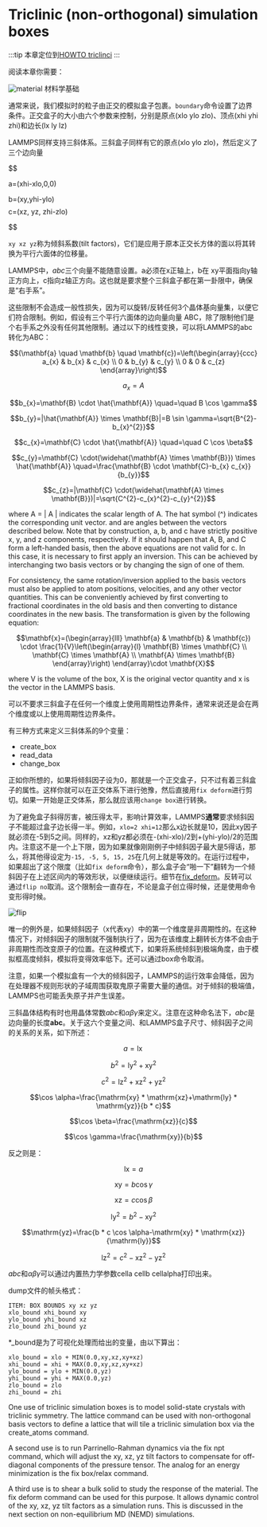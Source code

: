 # Triclinic (non-orthogonal) simulation boxes

:::tip
本章定位到[HOWTO triclinci](https://lammps.sandia.gov/doc/Howto_triclinic.html)
:::

阅读本章你需要：

![material](/column/nemd/INV_Misc_Apexis_Crystal.png) 材料学基础

通常来说，我们模拟时的粒子由正交的模拟盒子包裹。`boundary`命令设置了边界条件。正交盒子的大小由六个参数来控制，分别是原点(xlo ylo zlo)、顶点(xhi yhi zhi)和边长(lx ly lz)

LAMMPS同样支持三斜体系。三斜盒子同样有它的原点(xlo ylo zlo)，然后定义了三个边向量

$$ 

a=(xhi-xlo,0,0)

$$
$$
b=(xy,yhi-ylo)
$$
$$
c=(xz, yz, zhi-zlo)

$$

 `xy xz yz`称为倾斜系数(tilt factors)，它们是应用于原本正交长方体的面以将其转换为平行六面体的位移量。

LAMMPS中，$a b c$三个向量不能随意设置。a必须在x正轴上，b在 xy平面指向y轴正方向上，c指向z轴正方向。这也就是要求整个三斜盒子都在第一卦限中，确保是“右手系”。

这些限制不会造成一般性损失，因为可以旋转/反转任何3个晶体基向量集，以便它们符合限制。例如，假设有三个平行六面体的边向量向量 ABC，除了限制他们是个右手系之外没有任何其他限制。通过以下的线性变换，可以将LAMMPS的abc转化为ABC：

$$(\mathbf{a} \quad \mathbf{b} \quad \mathbf{c})=\left(\begin{array}{ccc}
a_{x} & b_{x} & c_{x} \\
0 & b_{y} & c_{y} \\
0 & 0 & c_{z}
\end{array}\right)$$

$$a_{x}=A$$

$$b_{x}=\mathbf{B} \cdot \hat{\mathbf{A}} \quad=\quad B \cos \gamma$$

$$b_{y}=|\hat{\mathbf{A}} \times \mathbf{B}|=B \sin \gamma=\sqrt{B^{2}-b_{x}^{2}}$$

$$c_{x}=\mathbf{C} \cdot \hat{\mathbf{A}} \quad=\quad C \cos \beta$$

$$c_{y}=\mathbf{C} \cdot(\widehat{\mathbf{A} \times \mathbf{B}}) \times \hat{\mathbf{A}} \quad=\frac{\mathbf{B} \cdot \mathbf{C}-b_{x} c_{x}}{b_{y}}$$

$$c_{z}=|\mathbf{C} \cdot(\widehat{\mathbf{A} \times \mathbf{B}})|=\sqrt{C^{2}-c_{x}^{2}-c_{y}^{2}}$$

where A = | A | indicates the scalar length of A. The hat symbol (^) indicates the corresponding unit vector.  and  are angles between the vectors described below. Note that by construction, a, b, and c have strictly positive x, y, and z components, respectively. If it should happen that A, B, and C form a left-handed basis, then the above equations are not valid for c. In this case, it is necessary to first apply an inversion. This can be achieved by interchanging two basis vectors or by changing the sign of one of them.

For consistency, the same rotation/inversion applied to the basis vectors must also be applied to atom positions, velocities, and any other vector quantities. This can be conveniently achieved by first converting to fractional coordinates in the old basis and then converting to distance coordinates in the new basis. The transformation is given by the following equation:

$$\mathbf{x}=(\begin{array}{lll}
\mathbf{a} & \mathbf{b} & \mathbf{c}) \cdot \frac{1}{V}\left(\begin{array}{l}
\mathbf{B} \times \mathbf{C} \\
\mathbf{C} \times \mathbf{A} \\
\mathbf{A} \times \mathbf{B}
\end{array}\right)
\end{array}\cdot \mathbf{X}$$

where V is the volume of the box, X is the original vector quantity and x is the vector in the LAMMPS basis.

可以不要求三斜盒子在任何一个维度上使用周期性边界条件，通常来说还是会在两个维度或以上使用周期性边界条件。


有三种方式来定义三斜体系的9个变量：

* create_box
* read_data
* change_box

正如你所想的，如果将倾斜因子设为0，那就是一个正交盒子，只不过有着三斜盒子的属性。这样你就可以在正交体系下进行弛豫，然后直接用`fix deform`进行剪切。如果一开始是正交体系，那么就应该用`change box`进行转换。

为了避免盒子斜得厉害，被压得太平，影响计算效率，LAMMPS**通常**要求倾斜因子不能超过盒子边长得一半。例如，`xlo=2 xhi=12`那么x边长就是10，因此xy因子就必须在-5到5之间。同样的，xz和yz都必须在-(xhi-xlo)/2到+(yhi-ylo)/2的范围内。注意这不是一个上下限，因为如果就像刚刚例子中倾斜因子最大是5得话，那么，将其他得设定为`-15, -5, 5, 15, 25`在几何上就是等效的。在运行过程中，如果超出了这个限度（比如`fix deform`命令），那么盒子会“啪一下”翻转为一个倾斜因子在上述区间内的等效形状，以便继续运行。细节在[fix_deform](https://lammps.sandia.gov/doc/fix_deform.html)。反转可以通过`flip no`取消。这个限制会一直存在，不论是盒子创立得时候，还是使用命令变形得时候。

![flip](/column/nemd/flip.jpg)

唯一的例外是，如果倾斜因子（x代表xy）中的第一个维度是非周期性的。在这种情况下，对倾斜因子的限制就不强制执行了，因为在该维度上翻转长方体不会由于非周期性而改变原子的位置。在这种模式下，如果将系统倾斜到极端角度，由于模拟框高度倾斜，模拟将变得效率低下。还可以通过box命令取消。

注意，如果一个模拟盒有一个大的倾斜因子，LAMMPS的运行效率会降低，因为在处理器不规则形状的子域周围获取鬼原子需要大量的通信。对于倾斜的极端值，LAMMPS也可能丢失原子并产生误差。

三斜晶体结构有时也用晶体常数$a b c$和$\alpha \beta \gamma$来定义。注意在这种命名法下，$a b c$是边向量的长度**abc**。关于这六个变量之间、和LAMMPS盒子尺寸、倾斜因子之间的关系的关系，如下所述：

$$a=\operatorname{lx}$$

$$b^{2}=\operatorname{ly}^{2}+\mathrm{xy}^{2}$$

$$c^{2}=\mathrm{lz}^{2}+\mathrm{xz}^{2}+\mathrm{yz}^{2}$$

$$\cos \alpha=\frac{\mathrm{xy} * \mathrm{xz}+\mathrm{ly} * \mathrm{yz}}{b * c}$$

$$\cos \beta=\frac{\mathrm{xz}}{c}$$

$$\cos \gamma=\frac{\mathrm{xy}}{b}$$

反之则是：

$$\mathrm{lx}=a$$

$$\mathrm{xy}=b \cos \gamma$$

$$\mathrm{xz}=c \cos \beta$$

$$\mathrm{ly}^{2}=b^{2}-\mathrm{xy}^{2}$$

$$\mathrm{yz}=\frac{b * c \cos \alpha-\mathrm{xy} * \mathrm{xz}}{\mathrm{ly}}$$

$$\mathrm{lz}^{2}=c^{2}-\mathrm{xz}^{2}-\mathrm{yz}^{2}$$

$a b c$和$\alpha \beta \gamma$可以通过内置热力学参数cella cellb cellalpha打印出来。

dump文件的帧头格式：
```
ITEM: BOX BOUNDS xy xz yz
xlo_bound xhi_bound xy
ylo_bound yhi_bound xz
zlo_bound zhi_bound yz
```
*_bound是为了可视化处理而给出的变量，由以下算出：

```
xlo_bound = xlo + MIN(0.0,xy,xz,xy+xz)
xhi_bound = xhi + MAX(0.0,xy,xz,xy+xz)
ylo_bound = ylo + MIN(0.0,yz)
yhi_bound = yhi + MAX(0.0,yz)
zlo_bound = zlo
zhi_bound = zhi
```

One use of triclinic simulation boxes is to model solid-state crystals with triclinic symmetry. The lattice command can be used with non-orthogonal basis vectors to define a lattice that will tile a triclinic simulation box via the create_atoms command.

A second use is to run Parrinello-Rahman dynamics via the fix npt command, which will adjust the xy, xz, yz tilt factors to compensate for off-diagonal components of the pressure tensor. The analog for an energy minimization is the fix box/relax command.

A third use is to shear a bulk solid to study the response of the material. The fix deform command can be used for this purpose. It allows dynamic control of the xy, xz, yz tilt factors as a simulation runs. This is discussed in the next section on non-equilibrium MD (NEMD) simulations.